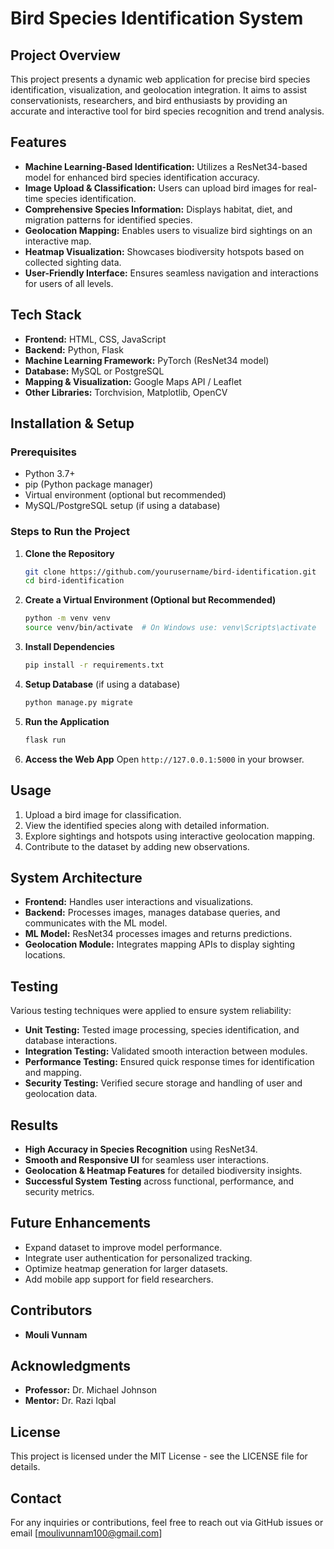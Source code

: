 # Bird Species Identification System

## Project Overview
This project presents a dynamic web application for precise bird species identification, visualization, and geolocation integration. It aims to assist conservationists, researchers, and bird enthusiasts by providing an accurate and interactive tool for bird species recognition and trend analysis.

## Features
- **Machine Learning-Based Identification:** Utilizes a ResNet34-based model for enhanced bird species identification accuracy.
- **Image Upload & Classification:** Users can upload bird images for real-time species identification.
- **Comprehensive Species Information:** Displays habitat, diet, and migration patterns for identified species.
- **Geolocation Mapping:** Enables users to visualize bird sightings on an interactive map.
- **Heatmap Visualization:** Showcases biodiversity hotspots based on collected sighting data.
- **User-Friendly Interface:** Ensures seamless navigation and interactions for users of all levels.

## Tech Stack
- **Frontend:** HTML, CSS, JavaScript
- **Backend:** Python, Flask
- **Machine Learning Framework:** PyTorch (ResNet34 model)
- **Database:** MySQL or PostgreSQL
- **Mapping & Visualization:** Google Maps API / Leaflet
- **Other Libraries:** Torchvision, Matplotlib, OpenCV

## Installation & Setup
### Prerequisites
- Python 3.7+
- pip (Python package manager)
- Virtual environment (optional but recommended)
- MySQL/PostgreSQL setup (if using a database)

### Steps to Run the Project
1. **Clone the Repository**
   ```sh
   git clone https://github.com/yourusername/bird-identification.git
   cd bird-identification
   ```
2. **Create a Virtual Environment (Optional but Recommended)**
   ```sh
   python -m venv venv
   source venv/bin/activate  # On Windows use: venv\Scripts\activate
   ```
3. **Install Dependencies**
   ```sh
   pip install -r requirements.txt
   ```
4. **Setup Database** (if using a database)
   ```sh
   python manage.py migrate
   ```
5. **Run the Application**
   ```sh
   flask run
   ```
6. **Access the Web App**
   Open `http://127.0.0.1:5000` in your browser.

## Usage
1. Upload a bird image for classification.
2. View the identified species along with detailed information.
3. Explore sightings and hotspots using interactive geolocation mapping.
4. Contribute to the dataset by adding new observations.

## System Architecture
- **Frontend:** Handles user interactions and visualizations.
- **Backend:** Processes images, manages database queries, and communicates with the ML model.
- **ML Model:** ResNet34 processes images and returns predictions.
- **Geolocation Module:** Integrates mapping APIs to display sighting locations.

## Testing
Various testing techniques were applied to ensure system reliability:
- **Unit Testing:** Tested image processing, species identification, and database interactions.
- **Integration Testing:** Validated smooth interaction between modules.
- **Performance Testing:** Ensured quick response times for identification and mapping.
- **Security Testing:** Verified secure storage and handling of user and geolocation data.

## Results
- **High Accuracy in Species Recognition** using ResNet34.
- **Smooth and Responsive UI** for seamless user interactions.
- **Geolocation & Heatmap Features** for detailed biodiversity insights.
- **Successful System Testing** across functional, performance, and security metrics.

## Future Enhancements
- Expand dataset to improve model performance.
- Integrate user authentication for personalized tracking.
- Optimize heatmap generation for larger datasets.
- Add mobile app support for field researchers.

## Contributors
- **Mouli Vunnam**

## Acknowledgments
- **Professor:** Dr. Michael Johnson
- **Mentor:** Dr. Razi Iqbal

## License
This project is licensed under the MIT License - see the LICENSE file for details.

## Contact
For any inquiries or contributions, feel free to reach out via GitHub issues or email [moulivunnam100@gmail.com]

